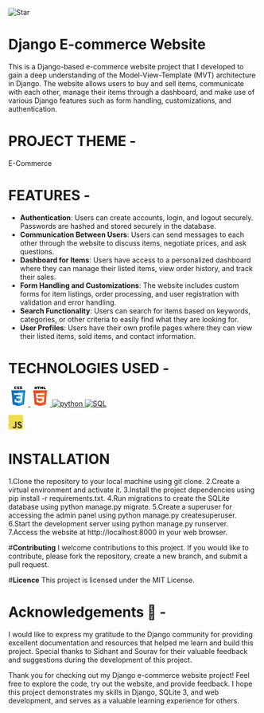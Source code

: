 ![Star ](https://img.shields.io/static/v1?label=%F0%9F%8C%9F&message=Always%20Useful&style=style=flat&color=BC4E99)


#  Django E-commerce Website
This is a Django-based e-commerce website project that I developed to gain a deep understanding of the Model-View-Template (MVT) architecture in Django. The website allows users to buy and sell items, communicate with each other, manage their items through a dashboard, and make use of various Django features such as form handling, customizations, and authentication.

#   PROJECT THEME -
E-Commerce


#  FEATURES -
* __Authentication__: Users can create accounts, login, and logout securely. Passwords are hashed and stored securely in the database.
* __Communication Between Users__: Users can send messages to each other through the website to discuss items, negotiate prices, and ask questions.
* __Dashboard for Items__: Users have access to a personalized dashboard where they can manage their listed items, view order history, and track their sales.
* __Form Handling and Customizations__: The website includes custom forms for item listings, order processing, and user registration with validation and error handling.
* __Search Functionality__: Users can search for items based on keywords, categories, or other criteria to easily find what they are looking for.
* __User Profiles__: Users have their own profile pages where they can view their listed items, sold items, and contact information.

#  TECHNOLOGIES USED -
<a href="https://www.w3schools.com/css/" target="_blank" rel="noreferrer"> <img src="https://raw.githubusercontent.com/devicons/devicon/master/icons/css3/css3-original-wordmark.svg" alt="css3" width="40" height="40"/>
<a href="https://www.w3.org/html/" target="_blank" rel="noreferrer"> <img src="https://raw.githubusercontent.com/devicons/devicon/master/icons/html5/html5-original-wordmark.svg" alt="html5" width="40" height="40"/> </a>   <a href="https://www.python.org/psf-landing/" target="_blank" rel="noreferrer"> <img src="https://www.python.org/static/community_logos/python-logo.png" alt="python" width="30" height="30"/> </a>
  <a href="https://sqlite.org/index.html" target="_blank" rel="noreferrer"> <img src="https://sqlite.org/images/sqlite370_banner.gif" alt="SQL" width="40" height="40"/> </a>
  

   

 <a href="https://developer.mozilla.org/en-US/docs/Web/JavaScript" target="_blank" rel="noreferrer"> <img src="https://raw.githubusercontent.com/devicons/devicon/master/icons/javascript/javascript-original.svg" alt="javascript" width="30" height="30"/> </a>

  
#  INSTALLATION
1.Clone the repository to your local machine using git clone.
2.Create a virtual environment and activate it.
3.Install the project dependencies using pip install -r requirements.txt.
4.Run migrations to create the SQLite database using python manage.py migrate.
5.Create a superuser for accessing the admin panel using python manage.py createsuperuser.
6.Start the development server using python manage.py runserver.
7.Access the website at http://localhost:8000 in your web browser.

#__Contributing__
I welcome contributions to this project. If you would like to contribute, please fork the repository, create a new branch, and submit a pull request.

#__Licence__
This project is licensed under the MIT License.

# Acknowledgements 🦅 - 
I would like to express my gratitude to the Django community for providing excellent documentation and resources that helped me learn and build this project. Special thanks to Sidhant and Sourav for their valuable feedback and suggestions during the development of this project.

Thank you for checking out my Django e-commerce website project! Feel free to explore the code, try out the website, and provide feedback. I hope this project demonstrates my skills in Django, SQLite 3, and web development, and serves as a valuable learning experience for others.

